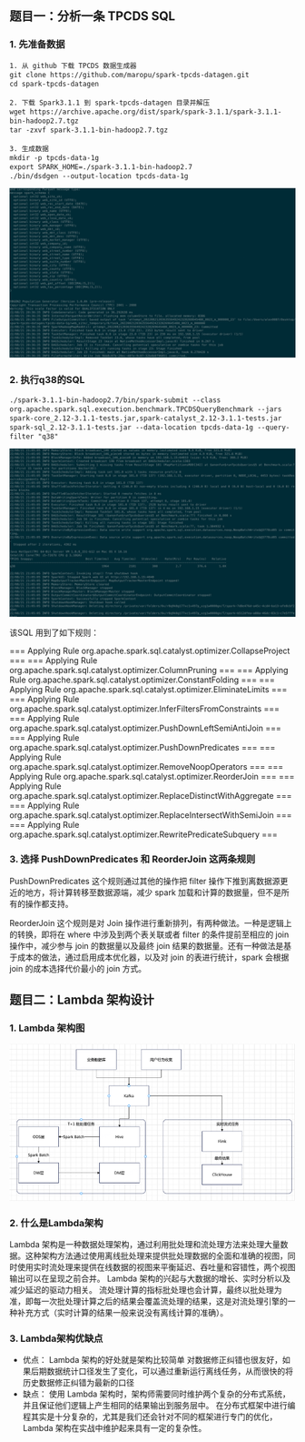 ## 题目一：分析一条 TPCDS SQL

### 1. 先准备数据
```shell
1. 从 github 下载 TPCDS 数据生成器
git clone https://github.com/maropu/spark-tpcds-datagen.git
cd spark-tpcds-datagen
 
2. 下载 Spark3.1.1 到 spark-tpcds-datagen 目录并解压
wget https://archive.apache.org/dist/spark/spark-3.1.1/spark-3.1.1-bin-hadoop2.7.tgz
tar -zxvf spark-3.1.1-bin-hadoop2.7.tgz
 
3. 生成数据
mkdir -p tpcds-data-1g
export SPARK_HOME=./spark-3.1.1-bin-hadoop2.7
./bin/dsdgen --output-location tpcds-data-1g
```
![img.png](img.png)

### 2. 执行q38的SQL
```shell
./spark-3.1.1-bin-hadoop2.7/bin/spark-submit --class org.apache.spark.sql.execution.benchmark.TPCDSQueryBenchmark --jars spark-core_2.12-3.1.1-tests.jar,spark-catalyst_2.12-3.1.1-tests.jar spark-sql_2.12-3.1.1-tests.jar --data-location tpcds-data-1g --query-filter "q38"
```
![img_1.png](img_1.png)

该SQL 用到了如下规则：

=== Applying Rule org.apache.spark.sql.catalyst.optimizer.CollapseProject ===
=== Applying Rule org.apache.spark.sql.catalyst.optimizer.ColumnPruning ===
=== Applying Rule org.apache.spark.sql.catalyst.optimizer.ConstantFolding ===
=== Applying Rule org.apache.spark.sql.catalyst.optimizer.EliminateLimits ===
=== Applying Rule org.apache.spark.sql.catalyst.optimizer.InferFiltersFromConstraints ===
=== Applying Rule org.apache.spark.sql.catalyst.optimizer.PushDownLeftSemiAntiJoin ===
=== Applying Rule org.apache.spark.sql.catalyst.optimizer.PushDownPredicates ===
=== Applying Rule org.apache.spark.sql.catalyst.optimizer.RemoveNoopOperators ===
=== Applying Rule org.apache.spark.sql.catalyst.optimizer.ReorderJoin ===
=== Applying Rule org.apache.spark.sql.catalyst.optimizer.ReplaceDistinctWithAggregate ===
=== Applying Rule org.apache.spark.sql.catalyst.optimizer.ReplaceIntersectWithSemiJoin ===
=== Applying Rule org.apache.spark.sql.catalyst.optimizer.RewritePredicateSubquery ===

### 3. 选择 PushDownPredicates 和 ReorderJoin 这两条规则

PushDownPredicates 这个规则通过其他的操作把 filter 操作下推到离数据源更近的地方，将计算转移至数据源端，减少 spark 加载和计算的数据量，但不是所有的操作都支持。

ReorderJoin 这个规则是对 Join 操作进行重新排列，有两种做法。一种是逻辑上的转换，即将在 where 中涉及到两个表关联或者 filter 的条件提前至相应的 join 操作中，减少参与 join 的数据量以及最终 join 结果的数据量。还有一种做法是基于成本的做法，通过启用成本优化器，以及对 join 的表进行统计，spark 会根据 join 的成本选择代价最小的 join 方式。


## 题目二：Lambda 架构设计

### 1. Lambda 架构图
![img_2.png](img_2.png)

### 2. 什么是Lambda架构
Lambda 架构是一种数据处理架构，通过利用批处理和流处理方法来处理大量数据。这种架构方法通过使用离线批处理来提供批处理数据的全面和准确的视图，同时使用实时流处理来提供在线数据的视图来平衡延迟、吞吐量和容错性，两个视图输出可以在呈现之前合并。
Lambda 架构的兴起与大数据的增长、实时分析以及减少延迟的驱动力相关。
流处理计算的指标批处理也会计算，最终以批处理为准，即每一次批处理计算之后的结果会覆盖流处理的结果，这是对流处理引擎的一种补充方式（实时计算的结果一般来说没有离线计算的准确）。

### 3. Lambda架构优缺点
- 优点：
Lambda 架构的好处就是架构比较简单
对数据修正纠错也很友好，如果后期数据统计口径发生了变化，可以通过重新运行离线任务，从而很快的将历史数据修正纠错为最新的口径
- 缺点：
使用 Lambda 架构时，架构师需要同时维护两个复杂的分布式系统，并且保证他们逻辑上产生相同的结果输出到服务层中。
在分布式框架中进行编程其实是十分复杂的，尤其是我们还会针对不同的框架进行专门的优化，Lambda 架构在实战中维护起来具有一定的复杂性。